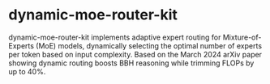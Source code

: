 # dynamic-moe-router-kit
dynamic-moe-router-kit implements adaptive expert routing for Mixture-of-Experts (MoE) models, dynamically selecting the optimal number of experts per token based on input complexity. Based on the March 2024 arXiv paper showing dynamic routing boosts BBH reasoning while trimming FLOPs by up to 40%.

